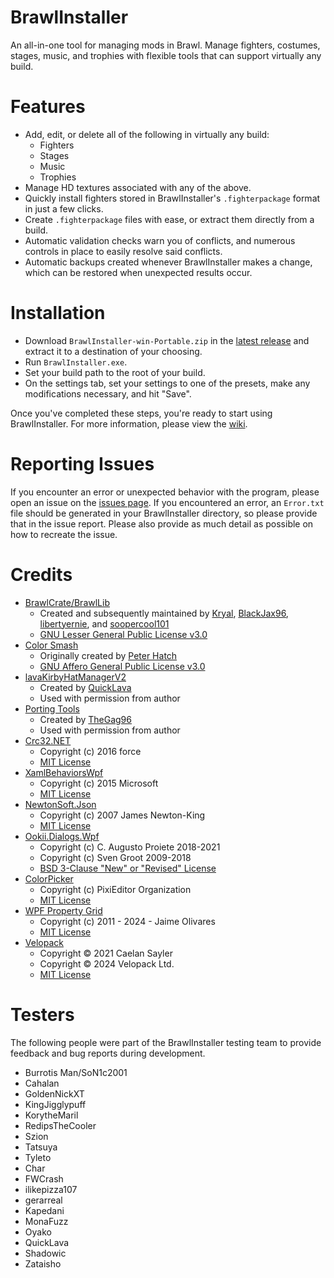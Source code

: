 # BrawlInstaller
An all-in-one tool for managing mods in Brawl. Manage fighters, costumes, stages, music, and trophies with flexible tools that can support virtually any build.

# Features
- Add, edit, or delete all of the following in virtually any build:
    - Fighters
    - Stages
    - Music
    - Trophies
- Manage HD textures associated with any of the above.
- Quickly install fighters stored in BrawlInstaller's `.fighterpackage` format in just a few clicks.
- Create `.fighterpackage` files with ease, or extract them directly from a build.
- Automatic validation checks warn you of conflicts, and numerous controls in place to easily resolve said conflicts.
- Automatic backups created whenever BrawlInstaller makes a change, which can be restored when unexpected results occur.

# Installation
- Download `BrawlInstaller-win-Portable.zip` in the [latest release](https://github.com/squidgy617/BrawlInstaller/releases/latest) and extract it to a destination of your choosing.
- Run `BrawlInstaller.exe`.
- Set your build path to the root of your build.
- On the settings tab, set your settings to one of the presets, make any modifications necessary, and hit "Save".

Once you've completed these steps, you're ready to start using BrawlInstaller. For more information, please view the [wiki](https://github.com/squidgy617/BrawlInstaller/wiki).

# Reporting Issues
If you encounter an error or unexpected behavior with the program, please open an issue on the [issues page](https://github.com/squidgy617/BrawlInstaller/issues). If you encountered an error, an `Error.txt` file should be generated in your BrawlInstaller directory, so please provide that in the issue report. Please also provide as much detail as possible on how to recreate the issue.

# Credits
- [BrawlCrate/BrawlLib](https://github.com/soopercool101/BrawlCrate)
    - Created and subsequently maintained by [Kryal](https://code.google.com/archive/p/brawltools/), [BlackJax96](https://code.google.com/archive/p/brawltools2/), [libertyernie](https://github.com/libertyernie/brawltools), and [soopercool101](https://github.com/soopercool101)
    - [GNU Lesser General Public License v3.0](https://github.com/soopercool101/BrawlCrate/blob/master/LICENSE)
- [Color Smash](https://github.com/PeterHatch/color-smash)
    - Originally created by [Peter Hatch](https://github.com/PeterHatch)
    - [GNU Affero General Public License v3.0](https://github.com/PeterHatch/color-smash/blob/master/LICENSE.txt)
- [lavaKirbyHatManagerV2](https://github.com/QuickLava/lavaKirbyHatManagerV2)
    - Created by [QuickLava](https://github.com/QuickLava)
    - Used with permission from author
- [Porting Tools](https://github.com/TheGag96/pm-hax/tree/master/PSA%20Conversion%20Tools)
    - Created by [TheGag96](https://github.com/TheGag96)
    - Used with permission from author
- [Crc32.NET](https://github.com/force-net/Crc32.NET)
    - Copyright (c) 2016 force
    - [MIT License](https://github.com/force-net/Crc32.NET/blob/develop/LICENSE)
- [XamlBehaviorsWpf](https://github.com/Microsoft/XamlBehaviorsWpf)
    - Copyright (c) 2015 Microsoft
    - [MIT License](https://github.com/microsoft/XamlBehaviorsWpf/blob/main/LICENSE)
- [NewtonSoft.Json](https://github.com/JamesNK/Newtonsoft.Json)
    - Copyright (c) 2007 James Newton-King
    - [MIT License](https://github.com/JamesNK/Newtonsoft.Json/blob/master/LICENSE.md)
- [Ookii.Dialogs.Wpf](https://github.com/ookii-dialogs/ookii-dialogs-wpf)
    - Copyright (c) C. Augusto Proiete 2018-2021
    - Copyright (c) Sven Groot         2009-2018
    - [BSD 3-Clause "New" or "Revised" License](https://github.com/ookii-dialogs/ookii-dialogs-wpf/blob/master/LICENSE)
- [ColorPicker](https://github.com/PixiEditor/ColorPicker)
    - Copyright (c) PixiEditor Organization
    - [MIT License](https://github.com/PixiEditor/ColorPicker/blob/master/LICENSE.md)
- [WPF Property Grid](https://github.com/jaime-olivares/wpf-propertygrid)
    - Copyright (c) 2011 - 2024 - Jaime Olivares
    - [MIT License](https://github.com/jaime-olivares/wpf-propertygrid/blob/master/LICENSE)
- [Velopack](https://github.com/velopack/velopack)
    - Copyright © 2021 Caelan Sayler
    - Copyright © 2024 Velopack Ltd.
    - [MIT License](https://github.com/velopack/velopack/blob/develop/LICENSE)
 
# Testers
The following people were part of the BrawlInstaller testing team to provide feedback and bug reports during development.
- Burrotis Man/SoN1c2001
- Cahalan
- GoldenNickXT
- KingJigglypuff
- KorytheMaril
- RedipsTheCooler
- Szion
- Tatsuya
- Tyleto
- Char
- FWCrash
- ilikepizza107
- gerarreal
- Kapedani
- MonaFuzz
- Oyako
- QuickLava
- Shadowic
- Zataisho
